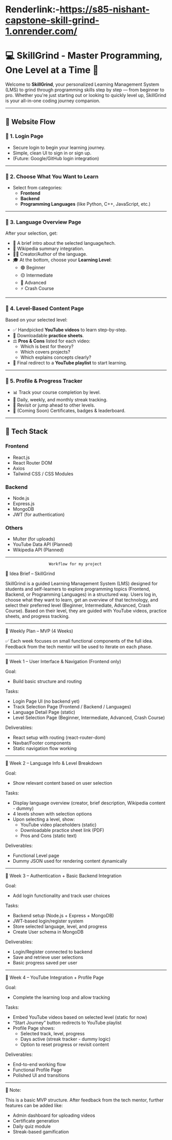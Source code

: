 # Renderlink:-https://s85-nishant-capstone-skill-grind-1.onrender.com/﻿
# 💻 SkillGrind - Master Programming, One Level at a Time 🚀

Welcome to **SkillGrind**, your personalized Learning Management System (LMS) to grind through programming skills step by step — from beginner to pro. Whether you're just starting out or looking to quickly level up, SkillGrind is your all-in-one coding journey companion.

---

## 🧭 Website Flow

### 🔐 1. Login Page
- Secure login to begin your learning journey.
- Simple, clean UI to sign in or sign up.
- (Future: Google/GitHub login integration)

---

### 🎯 2. Choose What You Want to Learn
- Select from categories:
  - **Frontend**
  - **Backend**
  - **Programming Languages** (like Python, C++, JavaScript, etc.)

---

### 📘 3. Language Overview Page
After your selection, get:
- 📖 A brief intro about the selected language/tech.
- 🧠 Wikipedia summary integration.
- 👨‍💻 Creator/Author of the language.
- 🎓 At the bottom, choose your **Learning Level**:
  - 🟢 Beginner  
  - 🟡 Intermediate  
  - 🔴 Advanced  
  - ⚡ Crash Course

---

### 🎥 4. Level-Based Content Page
Based on your selected level:
- ✅ Handpicked **YouTube videos** to learn step-by-step.
- 📝 Downloadable **practice sheets**.
- ⚖️ **Pros & Cons** listed for each video:
  - Which is best for theory?
  - Which covers projects?
  - Which explains concepts clearly?
- 🔗 Final redirect to a **YouTube playlist** to start learning.

---

### 👤 5. Profile & Progress Tracker
- 📊 Track your course completion by level.
- 📅 Daily, weekly, and monthly streak tracking.
- 🔄 Revisit or jump ahead to other levels.
- 🚀 (Coming Soon) Certificates, badges & leaderboard.

---

## 🧱 Tech Stack

### Frontend
- React.js
- React Router DOM
- Axios
- Tailwind CSS / CSS Modules

### Backend
- Node.js
- Express.js
- MongoDB
- JWT (for authentication)

### Others
- Multer (for uploads)
- YouTube Data API (Planned)
- Wikipedia API (Planned)

---

                       Workflow for my project
📌 Idea Brief – SkillGrind

SkillGrind is a guided Learning Management System (LMS) designed for students and self-learners to explore programming topics (Frontend, Backend, or Programming Languages) in a structured way. Users log in, choose what they want to learn, get an overview of that technology, and select their preferred level (Beginner, Intermediate, Advanced, Crash Course). Based on their level, they are guided with YouTube videos, practice sheets, and progress tracking.

---

📅 Weekly Plan – MVP (4 Weeks)

✅ Each week focuses on small functional components of the full idea. Feedback from the tech mentor will be used to iterate on each phase.

---

🔹 Week 1 – User Interface & Navigation (Frontend only)

Goal:
- Build basic structure and routing

Tasks:
- Login Page UI (no backend yet)
- Track Selection Page (Frontend / Backend / Languages)
- Language Detail Page (static)
- Level Selection Page (Beginner, Intermediate, Advanced, Crash Course)

Deliverables:
- React setup with routing (react-router-dom)
- Navbar/Footer components
- Static navigation flow working

---

🔹 Week 2 – Language Info & Level Breakdown

Goal:
- Show relevant content based on user selection

Tasks:
- Display language overview (creator, brief description, Wikipedia content - dummy)
- 4 levels shown with selection options
- Upon selecting a level, show:
  - YouTube video placeholders (static)
  - Downloadable practice sheet link (PDF)
  - Pros and Cons (static text)

Deliverables:
- Functional Level page
- Dummy JSON used for rendering content dynamically

---

🔹 Week 3 – Authentication + Basic Backend Integration

Goal:
- Add login functionality and track user choices

Tasks:
- Backend setup (Node.js + Express + MongoDB)
- JWT-based login/register system
- Store selected language, level, and progress
- Create User schema in MongoDB

Deliverables:
- Login/Register connected to backend
- Save and retrieve user selections
- Basic progress saved per user

---

🔹 Week 4 – YouTube Integration + Profile Page

Goal:
- Complete the learning loop and allow tracking

Tasks:
- Embed YouTube videos based on selected level (static for now)
- “Start Journey” button redirects to YouTube playlist
- Profile Page shows:
  - Selected track, level, progress
  - Days active (streak tracker - dummy logic)
  - Option to reset progress or revisit content

Deliverables:
- End-to-end working flow
- Functional Profile Page
- Polished UI and transitions

---

📝 Note:

This is a basic MVP structure. After feedback from the tech mentor, further features can be added like:
- Admin dashboard for uploading videos
- Certificate generation
- Daily quiz module
- Streak-based gamification


